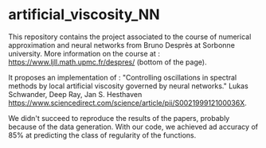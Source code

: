# artificial_viscosity_NN
This repository contains the project associated to the course of numerical approximation and neural networks from Bruno Desprès at Sorbonne university. 
More information on the course at : https://www.ljll.math.upmc.fr/despres/ (bottom of the page). 

It proposes an implementation of :
"Controlling oscillations in spectral methods by local artificial viscosity governed by neural networks."
Lukas Schwander, Deep Ray, Jan S. Hesthaven
https://www.sciencedirect.com/science/article/pii/S002199912100036X.

We didn't succeed to reproduce the results of the papers, probably because of the data generation. With our code, we achieved ad accuracy of 85% at predicting the class of regularity of the functions. 
